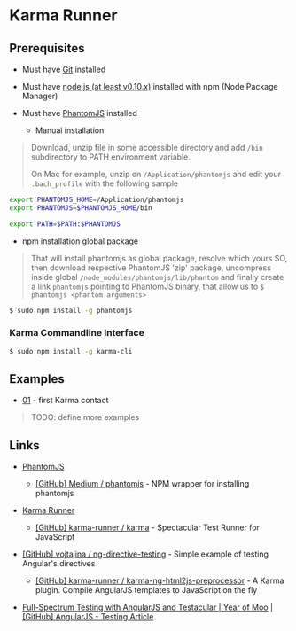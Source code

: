 # Karma Runner

## Prerequisites

* Must have [Git](http://git-scm.com/) installed

* Must have [node.js (at least v0.10.x)](http://nodejs.org/) installed with npm (Node Package Manager)

* Must have [PhantomJS](http://phantomjs.org/) installed

  * Manual installation

> Download, unzip file in some accessible directory and add `/bin` subdirectory to PATH environment variable.
>
> On Mac for example, unzip on `/Application/phantomjs` and edit your `.bach_profile` with the following sample

```bash
export PHANTOMJS_HOME=/Application/phantomjs
export PHANTOMJS=$PHANTOMJS_HOME/bin

export PATH=$PATH:$PHANTOMJS
```
  
  * npm installation global package

> That will install phantomjs as global package, resolve which yours SO, then download respective PhantomJS 'zip' package, uncompress inside global `/node_modules/phantomjs/lib/phantom` and finally create a link `phantomjs` pointing to PhantomJS binary, that allow us to `$ phantomjs <phantom arguments>`

```bash
$ sudo npm install -g phantomjs
```


### Karma Commandline Interface

```bash
$ sudo npm install -g karma-cli
```


## Examples

* [01](01) - first Karma contact

> TODO: define more examples


## Links

* [PhantomJS](http://phantomjs.org/)

  * [[GitHub] Medium / phantomjs](https://github.com/Medium/phantomjs) - NPM wrapper for installing phantomjs

* [Karma Runner](https://karma-runner.github.io/)

  * [[GitHub] karma-runner / karma](https://github.com/karma-runner/karma) - Spectacular Test Runner for JavaScript

* [[GitHub] vojtajina / ng-directive-testing](https://github.com/vojtajina/ng-directive-testing) - Simple example of testing Angular's directives

  * [[GitHub] karma-runner / karma-ng-html2js-preprocessor](https://github.com/karma-runner/karma-ng-html2js-preprocessor) - A Karma plugin. Compile AngularJS templates to JavaScript on the fly

* [Full-Spectrum Testing with AngularJS and Testacular | Year of Moo](http://www.yearofmoo.com/2013/01/full-spectrum-testing-with-angularjs-and-testacular.html) | [[GitHub] AngularJS - Testing Article](https://github.com/yearofmoo-articles/AngularJS-Testing-Article)
